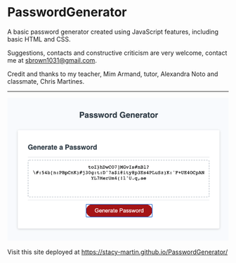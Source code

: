 # PasswordGenerator

A basic password generator created using JavaScript features, including basic HTML and CSS.

Suggestions, contacts and constructive criticism are very welcome, contact me at sbrown1031@gmail.com.

Credit and thanks to my teacher, Mim Armand, tutor, Alexandra Noto and classmate, Chris Martines.

---

![](https://github.com/Stacy-Martin/PasswordGenerator/blob/main/assets/Images/Screen%20Shot%202021-02-20%20at%2012.21.31%20AM.png?raw=true)


Visit this site deployed at https://stacy-martin.github.io/PasswordGenerator/

